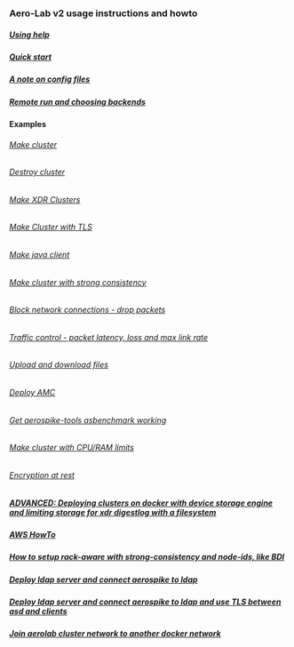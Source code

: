 ### Aero-Lab v2 usage instructions and howto

##### [Using help](USINGHELP.md)

##### [Quick start](QUICK.md)

##### [A note on config files](CONF.md)

##### [Remote run and choosing backends](REMOTE.md)

#### Examples

###### [Make cluster](MAKE.md)

###### [Destroy cluster](DESTROY.md)

###### [Make XDR Clusters](MAKEXDR.md)

###### [Make Cluster with TLS](MAKETLS.md)

###### [Make java client](MAKECLIENT_JAVA.md)

###### [Make cluster with strong consistency](MAKE_STRONG.md)

###### [Block network connections - drop packets](NET_BLOCK.md)

###### [Traffic control - packet latency, loss and max link rate](TRAFFIC_CONTROL.md)

###### [Upload and download files](UPDOWN.md)

###### [Deploy AMC](AMC.md)

###### [Get aerospike-tools asbenchmark working](ASBENCH.md)

###### [Make cluster with CPU/RAM limits](MAKE_LIMIT.md)

###### [Encryption at rest](ENCRYPTION_REST.md)

##### [ADVANCED: Deploying clusters on docker with device storage engine and limiting storage for xdr digestlog with a filesystem](ADVANCED_LOOP.md)

##### [AWS HowTo](AWS.md)

##### [How to setup rack-aware with strong-consistency and node-ids, like BDI](BDI.md)

##### [Deploy ldap server and connect aerospike to ldap](LDAP.md)

##### [Deploy ldap server and connect aerospike to ldap and use TLS between asd and clients](LDAPTLS.md)

##### [Join aerolab cluster network to another docker network](DOCKERNET.md)
